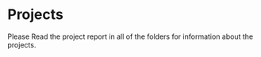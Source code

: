# Projects
Please Read the project report in all of the folders for information about the projects.
